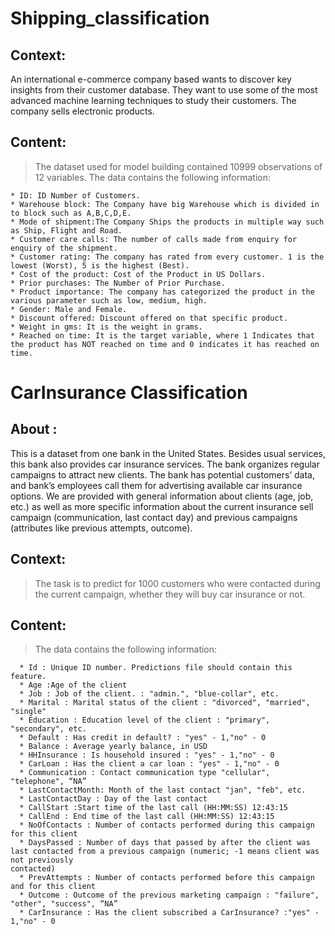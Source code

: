 # Shipping_classification

## Context:
An international e-commerce company based wants to discover key insights from their customer database. They want to use some of the most advanced machine learning techniques to study their customers. The company sells electronic products.

## Content:

> The dataset used for model building contained 10999 observations of 12 variables.
> The data contains the following information:

    * ID: ID Number of Customers.
    * Warehouse block: The Company have big Warehouse which is divided in to block such as A,B,C,D,E.
    * Mode of shipment:The Company Ships the products in multiple way such as Ship, Flight and Road.
    * Customer care calls: The number of calls made from enquiry for enquiry of the shipment.
    * Customer rating: The company has rated from every customer. 1 is the lowest (Worst), 5 is the highest (Best).
    * Cost of the product: Cost of the Product in US Dollars.
    * Prior purchases: The Number of Prior Purchase.
    * Product importance: The company has categorized the product in the various parameter such as low, medium, high.
    * Gender: Male and Female.
    * Discount offered: Discount offered on that specific product.
    * Weight in gms: It is the weight in grams.
    * Reached on time: It is the target variable, where 1 Indicates that the product has NOT reached on time and 0 indicates it has reached on time.


# CarInsurance Classification
## About :
This is a dataset from one bank in the United States. Besides usual services, this bank also provides car insurance services. The bank organizes regular campaigns to attract new clients. The bank has potential customers’ data, and bank’s employees call them for advertising available car insurance options. We are provided with general information about clients (age, job, etc.) as well as more specific information about the current insurance sell campaign (communication, last contact day) and previous campaigns (attributes like previous attempts, outcome). 
## Context:
>The task is to predict for 1000 customers who were contacted during the current campaign, whether they will buy car insurance or not.
## Content:

> The data contains the following information:

      * Id : Unique ID number. Predictions file should contain this feature.
      * Age :Age of the client
      * Job : Job of the client. : "admin.", "blue-collar", etc.
      * Marital : Marital status of the client : "divorced", "married", "single"
      * Education : Education level of the client : "primary", "secondary", etc.
      * Default : Has credit in default? : "yes" - 1,"no" - 0
      * Balance : Average yearly balance, in USD
      * HHInsurance : Is household insured : "yes" - 1,"no" - 0
      * CarLoan : Has the client a car loan : "yes" - 1,"no" - 0
      * Communication : Contact communication type "cellular", "telephone", “NA”
      * LastContactMonth: Month of the last contact "jan", "feb", etc.
      * LastContactDay : Day of the last contact
      * CallStart :Start time of the last call (HH:MM:SS) 12:43:15
      * CallEnd : End time of the last call (HH:MM:SS) 12:43:15
      * NoOfContacts : Number of contacts performed during this campaign for this client
      * DaysPassed : Number of days that passed by after the client was last contacted from a previous campaign (numeric; -1 means client was not previously 
    contacted)
      * PrevAttempts : Number of contacts performed before this campaign and for this client
      * Outcome : Outcome of the previous marketing campaign : "failure", "other", "success", “NA”
      * CarInsurance : Has the client subscribed a CarInsurance? :"yes" - 1,"no" - 0
